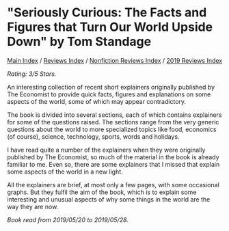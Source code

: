 # "Seriously Curious: The Facts and Figures that Turn Our World Upside Down" by Tom Standage

[Main Index](../../../README.md) / [Reviews Index](../../README.md) / [Nonfiction Reviews Index](../README.md) / [2019 Reviews Index](README.md)

*Rating: 3/5 Stars.*

An interesting collection of recent short explainers originally published by The Economist to provide quick facts, figures and explanations on some aspects of the world, some of which may appear contradictory.

The book is divided into several sections, each of which contains explainers for some of the questions raised. The sections range from the very generic questions about the world to more specialized topics like food, economics (of course), science, technology, sports, words and holidays.

I have read quite a number of the explainers when they were originally published by The Economist, so much of the material in the book is already familiar to me. Even so, there are some explainers that I missed that explain some aspects of the world in a new light.

All the explainers are brief, at most only a few pages, with some occasional graphs. But they fulfil the aim of the book, which is to explain some interesting and unusual aspects of why some things in the world are the way they are now.

*Book read from 2019/05/20 to 2019/05/28.*
